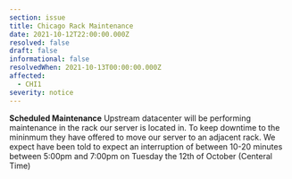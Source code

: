 ```yaml
---
section: issue
title: Chicago Rack Maintenance
date: 2021-10-12T22:00:00.000Z
resolved: false
draft: false
informational: false
resolvedWhen: 2021-10-13T00:00:00.000Z
affected:
  - CHI1
severity: notice
---
```

**Scheduled Maintenance** Upstream datacenter will be performing maintenance in the rack our server is located in. To keep downtime to the mininmum they have offered to move our server to an adjacent rack. We expect have been told to expect an interruption of between 10-20 minutes between 5:00pm and 7:00pm on Tuesday the 12th of October (Centeral Time)